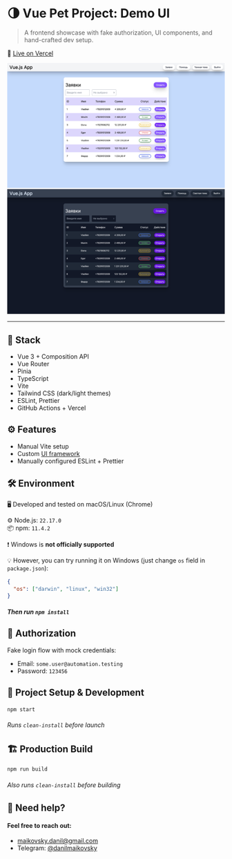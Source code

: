 # 🌗 Vue Pet Project: Demo UI

> A frontend showcase with fake authorization, UI components, and hand-crafted dev setup.

🔗 [Live on Vercel](https://applications-management-system-vue3.vercel.app/)

![Light theme](./screenshots/light.png)
![Dark theme](./screenshots/dark.png)

---

## 🧰 Stack

- Vue 3 + Composition API
- Vue Router
- Pinia
- TypeScript
- Vite
- Tailwind CSS (dark/light themes)
- ESLint, Prettier
- GitHub Actions + Vercel

## ⚙️ Features

- Manual Vite setup
- Custom [UI framework](https://www.npmjs.com/package/@maikovskii-danil/ui-framework-vue)
- Manually configured ESLint + Prettier

## 🛠️ Environment

🖥️ Developed and tested on macOS/Linux (Chrome)

⚙️ Node.js: `22.17.0`  
📦 npm: `11.4.2`

❗ Windows is **not officially supported**

💡 However, you can try running it on Windows (just change `os` field in `package.json`):

```json
{
  "os": ["darwin", "linux", "win32"]
}
```

##### Then run `npm install`

## 🔐 Authorization

Fake login flow with mock credentials:

- Email: `some.user@automation.testing`
- Password: `123456`

## 🧪 Project Setup & Development

```sh
npm start
```

###### Runs `clean-install` before launch

## 🏗️ Production Build

```sh
npm run build
```

###### Also runs `clean-install` before building

## 🧃 Need help?

#### Feel free to reach out:

- maikovsky.danil@gmail.com
- Telegram: [@danilmaikovsky](https://t.me/danilmaikovsky)
